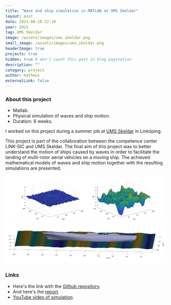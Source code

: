 ```yaml
---
title: "Wave and ship simulation in MATLAB at UMS Skeldar"
layout: post
date: 2021-08-10 22:10
year: 2021
tag: UMS Skeldar
image: /assets/images/ums_skeldar.png
small_image: /assets/images/ums_skeldar.png
headerImage: true
projects: true
hidden: true # don't count this post in blog pagination
description: ""
category: project
author: matheus
externalLink: false
---
```


### About this project
* Matlab.
* Physical simulation of waves and ship motion.
* Duration: 6 weeks.

I worked on this project during a summer job at [UMS Skeldar](https://umsskeldar.aero/) in Linköping.

This project is part of the collaboration between the competence center LINK-SIC and UMS Skeldar. The final aim of this project was to better understand the motion of ships caused by waves in order to facilitate the landing of multi-rotor aerial vehicles on a moving ship. The achieved mathematical models of waves and ship motion together with the resulting simulations are presented.

<img class="image" src="/assets/images/sea-states-poster.png" alt="Alt Text">

<img class="image" src="/assets/images/much-nicer-ship.jpg" alt="Alt Text">

### Links
* Here's the link with the [Github repository](https://github.com/matheus-bernat/ship-simulator).
* And here's the [report](/assets/reports/0-Report-LINK-SIC-UMS-Skeldar-Granstrom-Bernat-2021.pdf).
* [YouTube video of simulation](https://www.youtube.com/watch?v=J-wDq4UX1po).